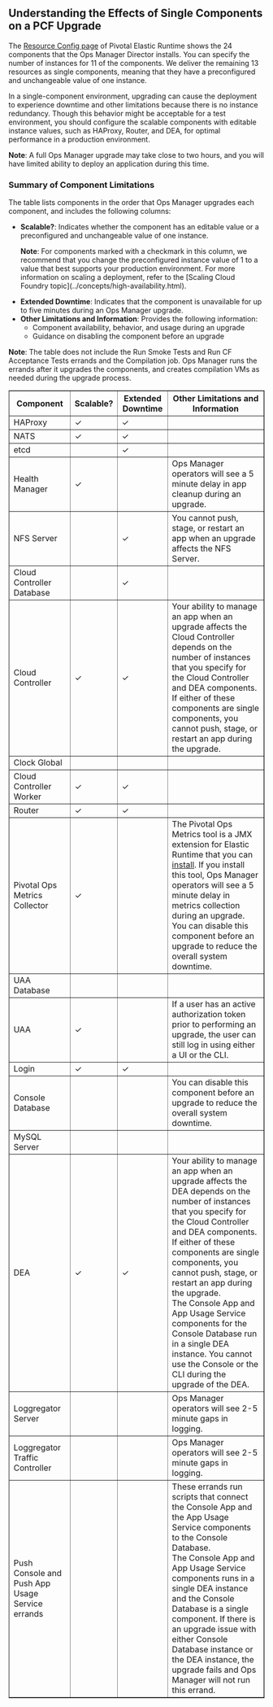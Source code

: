 ## <a id="single-components"></a>Understanding the Effects of Single Components on a PCF Upgrade ##

The [Resource Config page](../getstarted/index.html#configure-er) of Pivotal Elastic Runtime shows the 24 components that the Ops Manager Director installs. You can specify the number of instances for 11 of the components. We deliver the remaining 13 resources as single components, meaning that they have a preconfigured and unchangeable value of one instance.

In a single-component environment, upgrading can cause the deployment to experience downtime and other limitations because there is no instance redundancy. Though this behavior might be acceptable for a test environment, you should configure the scalable components with editable instance values, such as HAProxy, Router, and DEA, for optimal performance in a production environment.

<p class="note"><strong>Note</strong>: A full Ops Manager upgrade may take close to two hours, and you will have limited ability to deploy an application during this time.</p>

### Summary of Component Limitations ###

The table lists components in the order that Ops Manager upgrades each component, and includes the following columns:

* **Scalable?**: Indicates whether the component has an editable value or a preconfigured and unchangeable value of one instance. 
    <p class="note"><strong>Note</strong>: For components marked with a checkmark in this column, we recommend that you change the preconfigured instance value of 1 to a value that best supports your production environment. For more information on scaling a deployment, refer to the [Scaling Cloud Foundry topic](../concepts/high-availability.html).
* **Extended Downtime**: Indicates that the component is unavailable for up to five minutes during an Ops Manager upgrade. 
* **Other Limitations and Information**: Provides the following information:
    * Component availability, behavior, and usage during an upgrade
    * Guidance on disabling the component before an upgrade</p>

<p class="note"><strong>Note</strong>: The table does not include the Run Smoke Tests and Run CF Acceptance Tests errands and the Compilation job. Ops Manager runs the errands after it upgrades the components, and creates compilation VMs as needed during the upgrade process.</p>

<table border="1" class="nice" >
<tr>
  <th><strong>Component</strong></th>
  <th><strong>Scalable?</strong></th>
  <th><strong>Extended Downtime</strong></th>
  <th><strong>Other Limitations and Information</strong></th>
</tr>
<tr>
  <td>HAProxy</td>
  <td>&#10003;</td>
  <td>&#10003;</td>
  <td></td>
</tr>
<tr>
  <td>NATS</td>
  <td>&#10003;</td>
  <td>&#10003;</td>
  <td></td>
</tr>
<tr>
  <td>etcd</td>
  <td></td>
  <td>&#10003;</td>
  <td></td>
</tr>
<tr>
  <td>Health Manager</td>
  <td>&#10003;</td>
  <td></td>
  <td>Ops Manager operators will see a 5 minute delay in app cleanup during an upgrade.</td>
</tr>
<tr>
  <td>NFS Server</td>
  <td></td>
  <td>&#10003;</td>
  <td>You cannot push, stage, or restart an app when an upgrade affects the NFS Server.</td>
</tr>
<tr>
  <td>Cloud Controller Database</td>
  <td></td>
  <td>&#10003;</td>
  <td></td>
</tr>
<tr>
  <td>Cloud Controller</td>
  <td>&#10003;</td>
  <td>&#10003;</td>
  <td>Your ability to manage an app when an upgrade affects the Cloud Controller depends on the number of instances that you specify for the Cloud Controller and DEA components. 
If either of these components are single components, you cannot push, stage, or restart an app during the upgrade.</td>
</tr>
<tr>
  <td>Clock Global</td>
  <td></td>
  <td></td>
  <td></td>
</tr>
<tr>
  <td>Cloud Controller Worker</td>
  <td>&#10003;</td>
  <td>&#10003;</td>
  <td></td>
</tr>
<tr>
  <td>Router</td>
  <td>&#10003;</td>
  <td>&#10003;</td>
  <td></td>
</tr>
<tr>
  <td>Pivotal Ops Metrics Collector</td>
  <td>&#10003;</td>
  <td></td>
  <td>The Pivotal Ops Metrics tool is a JMX extension for Elastic Runtime that you can <a href="http://docs.pivotal.io/pivotalcf/customizing/deploy-metrics.html">install</a>. If you install this tool, Ops Manager operators will see a 5 minute delay in metrics collection during an upgrade. 
<br />
You can disable this component before an upgrade to reduce the overall system downtime.</td>
</tr>
<tr>
  <td>UAA Database</td>
  <td></td>
  <td></td>
  <td></td>
</tr>
<tr>
  <td>UAA</td>
  <td>&#10003;</td>
  <td></td>
  <td>If a user has an active authorization token prior to performing an upgrade, the user can still log in using either a UI or the CLI.</td>
</tr>
<tr>
  <td>Login</td>
  <td>&#10003;</td>
  <td>&#10003;</td>
  <td></td>
</tr>
<tr>
  <td>Console Database</td>
  <td></td>
  <td></td>
  <td>You can disable this component before an upgrade to reduce the overall system downtime.</td>
</tr>
<tr>
  <td>MySQL Server</td>
  <td></td>
  <td></td>
  <td></td>
</tr>
<tr>
  <td>DEA</td>
  <td>&#10003;</td>
  <td>&#10003;</td>
  <td>Your ability to manage an app when an upgrade affects the DEA depends on the number of instances that you specify for the Cloud Controller and DEA components. 
If either of these components are single components, you cannot push, stage, or restart an app during the upgrade.
<br />
The Console App and App Usage Service components for the Console Database run in a single DEA instance. You cannot use the Console or the CLI during the upgrade of the DEA. </td>
</tr>
<tr>
  <td>Loggregator Server</td>
  <td></td>
  <td></td>
  <td>Ops Manager operators will see 2-5 minute gaps in logging.</td>
</tr>
<tr>
  <td>Loggregator Traffic Controller</td>
  <td></td>
  <td></td>
  <td>Ops Manager operators will see 2-5 minute gaps in logging.</td>
</tr>
<tr>
  <td>Push Console and Push App Usage Service errands</td>
  <td></td>
  <td></td>
  <td>These errands run scripts that connect  the Console App and the App Usage Service components to the Console Database. 
<br />
The Console App and App Usage Service components runs in a single DEA instance and the Console Database is a single component. If there is an upgrade issue with either Console Database instance or the DEA instance, the upgrade fails and Ops Manager will not run this errand.</td>
</tr>
</table>


